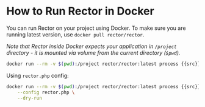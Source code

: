 # How to Run Rector in Docker

You can run Rector on your project using Docker.
To make sure you are running latest version, use `docker pull rector/rector`.

*Note that Rector inside Docker expects your application in `/project` directory - it is mounted via volume from the current directory (`$pwd`).*

```bash
docker run --rm -v $(pwd):/project rector/rector:latest process {{src}} --set symfony40 --dry-run
```

Using `rector.php` config:

```bash
docker run --rm -v $(pwd):/project rector/rector:latest process {{src}} \
    --config rector.php \
    --dry-run
```
